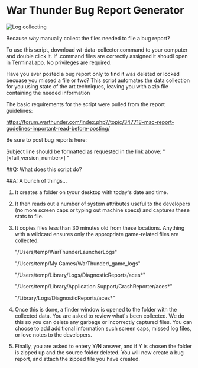 # War Thunder Bug Report Generator

![Log collecting](https://media.boingboing.net/wp-content/uploads/2015/12/rage-face.jpg)

Because *why* manually collect the files needed to file a bug report? 

To use this script, download wt-data-collector.command to your computer and double click it. If .command files are correctly assigned it shoudl open in Terminal.app. No privileges are required.

Have you ever posted a bug report only to find it was deleted or locked becuase you missed a file or two? This script automates the data collection for you using state of the art techniques, leaving you with a zip file containing the needed information

The basic requirements for the script were pulled from the report guidelines:

https://forum.warthunder.com/index.php?/topic/347718-mac-report-gudelines-important-read-before-posting/

Be sure to post bug reports here:

Subject line should be formatted as requested in the link above: "[<full_version_number>]  <Issue>"

##Q: What does this script do?

##A: A bunch of things...

1) It creates a folder on tyour desktop with today's date and time.

2) It then reads out a number of system attributes useful to the developers (no more screen caps or typing out machine specs) and captures these stats to file. 
	
3) It copies files less than 30 minutes old from these locations. Anything with a wildcard ensures only the appropriate game-related files are collected:

	"/Users/temp/WarThunderLauncherLogs"
	
	"/Users/temp/My Games/WarThunder/_game_logs"
	
	"/Users/temp/Library/Logs/DiagnosticReports/aces*"
	
	"/Users/temp/Library/Application Support/CrashReporter/aces*"
	
	"/Library/Logs/DiagnosticReports/aces*"
	
4) Once this is done, a finder window is opened to the folder with the collected data. You are asked to review what's been collected. We do this so you can delete any garbage or incorrectly captured files. You can choose to add additional information such screen caps, missed log files, or love notes to the developers.

5) Finally, you are asked to entery Y/N answer, and if Y is chosen the folder is zipped up and the source folder deleted. You will now create a bug report, and attach the zipped file you have created.


